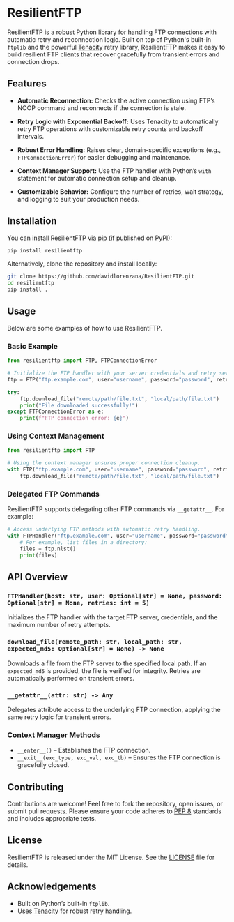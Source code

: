 # ResilientFTP

ResilientFTP is a robust Python library for handling FTP connections with automatic retry and reconnection logic. Built on top of Python's built-in `ftplib` and the powerful [Tenacity](https://tenacity.readthedocs.io/) retry library, ResilientFTP makes it easy to build resilient FTP clients that recover gracefully from transient errors and connection drops.

## Features

- **Automatic Reconnection:**
  Checks the active connection using FTP’s NOOP command and reconnects if the connection is stale.

- **Retry Logic with Exponential Backoff:**
  Uses Tenacity to automatically retry FTP operations with customizable retry counts and backoff intervals.

- **Robust Error Handling:**
  Raises clear, domain-specific exceptions (e.g., `FTPConnectionError`) for easier debugging and maintenance.

- **Context Manager Support:**
  Use the FTP handler with Python’s `with` statement for automatic connection setup and cleanup.

- **Customizable Behavior:**
  Configure the number of retries, wait strategy, and logging to suit your production needs.

## Installation

You can install ResilientFTP via pip (if published on PyPI):

```bash
pip install resilientftp
```

Alternatively, clone the repository and install locally:

```bash
git clone https://github.com/davidlorenzana/ResilientFTP.git
cd resilientftp
pip install .
```

## Usage

Below are some examples of how to use ResilientFTP.

### Basic Example

```python
from resilientftp import FTP, FTPConnectionError

# Initialize the FTP handler with your server credentials and retry settings.
ftp = FTP("ftp.example.com", user="username", password="password", retries=5)

try:
    ftp.download_file("remote/path/file.txt", "local/path/file.txt")
    print("File downloaded successfully!")
except FTPConnectionError as e:
    print(f"FTP connection error: {e}")
```

### Using Context Management

```python
from resilientftp import FTP

# Using the context manager ensures proper connection cleanup.
with FTP("ftp.example.com", user="username", password="password", retries=5) as ftp:
    ftp.download_file("remote/path/file.txt", "local/path/file.txt")
```

### Delegated FTP Commands

ResilientFTP supports delegating other FTP commands via `__getattr__`. For example:

```python
# Access underlying FTP methods with automatic retry handling.
with FTPHandler("ftp.example.com", user="username", password="password") as ftp:
    # For example, list files in a directory:
    files = ftp.nlst()
    print(files)
```

## API Overview

### `FTPHandler(host: str, user: Optional[str] = None, password: Optional[str] = None, retries: int = 5)`

Initializes the FTP handler with the target FTP server, credentials, and the maximum number of retry attempts.

### `download_file(remote_path: str, local_path: str, expected_md5: Optional[str] = None) -> None`

Downloads a file from the FTP server to the specified local path. If an `expected_md5` is provided, the file is verified for integrity. Retries are automatically performed on transient errors.

### `__getattr__(attr: str) -> Any`

Delegates attribute access to the underlying FTP connection, applying the same retry logic for transient errors.

### Context Manager Methods

- `__enter__()` – Establishes the FTP connection.
- `__exit__(exc_type, exc_val, exc_tb)` – Ensures the FTP connection is gracefully closed.

## Contributing

Contributions are welcome! Feel free to fork the repository, open issues, or submit pull requests. Please ensure your code adheres to [PEP 8](https://www.python.org/dev/peps/pep-0008/) standards and includes appropriate tests.

## License

ResilientFTP is released under the MIT License. See the [LICENSE](LICENSE) file for details.

## Acknowledgements

- Built on Python’s built-in `ftplib`.
- Uses [Tenacity](https://tenacity.readthedocs.io/) for robust retry handling.

